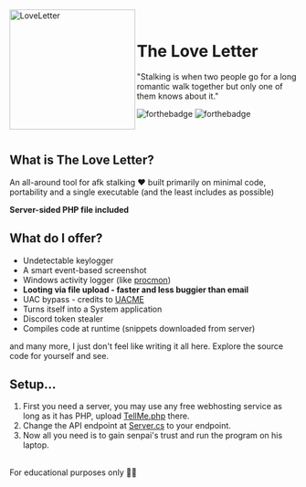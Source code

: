 ﻿﻿<div>
  <img width="220" height="210" align="left" src="https://i.ibb.co/1XbwZfX/image-removebg-preview-5.png" alt="LoveLetter"/>
  <br>
  <h1>The Love Letter</h1>
  <p>"Stalking is when two people go for a long romantic walk together but only one of them knows about it."</p>
</div>

![forthebadge](https://forthebadge.com/images/badges/built-with-love.svg)
![forthebadge](https://forthebadge.com/images/badges/made-with-reason.svg)

<br/>

## What is The Love Letter?
An all-around tool for afk stalking ❤️ built primarily on minimal code, portability and a single executable (and the least includes as possible)

**Server-sided PHP file included**

## What do I offer?
- Undetectable keylogger
- A smart event-based screenshot
- Windows activity logger (like [procmon](https://docs.microsoft.com/en-us/sysinternals/downloads/procmon))
- **Looting via file upload - faster and less buggier than email**
- UAC bypass - credits to [UACME](https://github.com/hfiref0x/UACME)
- Turns itself into a System application
- Discord token stealer
- Compiles code at runtime (snippets downloaded from server)

and many more, I just don't feel like writing it all here. Explore the source code for yourself and see.

## Setup...
1. First you need a server, you may use any free webhosting service as long as it has PHP, upload [TellMe.php](Server/TellMe.php) there.
1. Change the API endpoint at [Server.cs](Client/Communication/Server.cs) to your endpoint.
1. Now all you need is to gain senpai's trust and run the program on his laptop.
<br/>
For educational purposes only 🤷‍♀️
